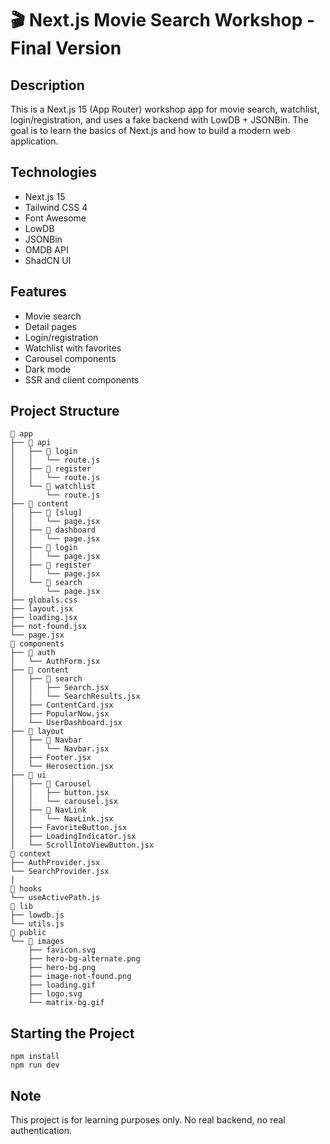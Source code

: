 # 🎬 Next.js Movie Search Workshop - Final Version

## Description

This is a Next.js 15 (App Router) workshop app for movie search, watchlist, login/registration, and uses a fake backend with LowDB + JSONBin. The goal is to learn the basics of Next.js and how to build a modern web application.

## Technologies

- Next.js 15
- Tailwind CSS 4
- Font Awesome
- LowDB
- JSONBin
- OMDB API
- ShadCN UI

## Features

- Movie search
- Detail pages
- Login/registration
- Watchlist with favorites
- Carousel components
- Dark mode
- SSR and client components

## Project Structure

```
📁 app
├── 📁 api
│   ├── 📁 login
│   │   └── route.js
│   ├── 📁 register
│   │   └── route.js
│   └── 📁 watchlist
│       └── route.js
├── 📁 content
│   ├── 📁 [slug]
│   │   └── page.jsx
│   ├── 📁 dashboard
│   │   └── page.jsx
│   ├── 📁 login
│   │   └── page.jsx
│   ├── 📁 register
│   │   └── page.jsx
│   └── 📁 search
│       └── page.jsx
├── globals.css
├── layout.jsx
├── loading.jsx
├── not-found.jsx
└── page.jsx
📁 components
├── 📁 auth
│   └── AuthForm.jsx
├── 📁 content
│   ├── 📁 search
│   │   ├── Search.jsx
│   │   └── SearchResults.jsx
│   ├── ContentCard.jsx
│   ├── PopularNow.jsx
│   └── UserDashboard.jsx
├── 📁 layout
│   ├── 📁 Navbar
│   │   └── Navbar.jsx
│   ├── Footer.jsx
│   └── Herosection.jsx
├── 📁 ui
│   ├── 📁 Carousel
│   │   ├── button.jsx
│   │   └── carousel.jsx
│   ├── 📁 NavLink
│   │   └── NavLink.jsx
│   ├── FavoriteButton.jsx
│   ├── LoadingIndicator.jsx
│   └── ScrollIntoViewButton.jsx
📁 context
├── AuthProvider.jsx
└── SearchProvider.jsx
│
📁 hooks
└── useActivePath.js
📁 lib
├── lowdb.js
└── utils.js
📁 public
└── 📁 images
    ├── favicon.svg
    ├── hero-bg-alternate.png
    ├── hero-bg.png
    ├── image-not-found.png
    ├── loading.gif
    ├── logo.svg
    └── matrix-bg.gif
```

## Starting the Project

```
npm install
npm run dev
```

## Note

This project is for learning purposes only. No real backend, no real authentication.

